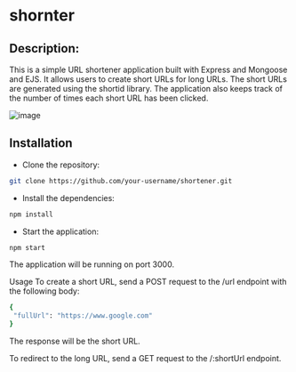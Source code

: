 # shornter
## Description:

This is a simple URL shortener application built with Express and Mongoose and EJS. It allows users to create short URLs for long URLs. The short URLs are generated using the shortid library. The application also keeps track of the number of times each short URL has been clicked.

![image](https://github.com/Devai-coding/shornter/assets/113947156/b1fa2131-2864-4533-a401-9d01d0287108)


## Installation
* Clone the repository:
 ```sh
git clone https://github.com/your-username/shortener.git
```
* Install the dependencies:
 ```sh
npm install
```
* Start the application:
 ```sh
npm start
```
The application will be running on port 3000.

Usage
To create a short URL, send a POST request to the /url endpoint with the following body:
 ```sh
{
  "fullUrl": "https://www.google.com"
}
```

The response will be the short URL.

To redirect to the long URL, send a GET request to the /:shortUrl endpoint.
